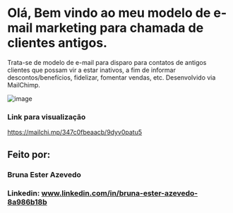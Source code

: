 # Olá, Bem vindo ao meu modelo de e-mail marketing para chamada de clientes antigos.
Trata-se de modelo de e-mail para disparo para contatos de antigos clientes que possam vir a estar inativos, a fim de informar descontos/benefícios, fidelizar, fomentar vendas, etc. Desenvolvido via MailChimp.

![image](https://github.com/Be-azevedo/email-ChamadaClientesAntigos/assets/152066870/3872c1e3-29ab-4d75-bfe3-bdd5bd14561c)


### Link para visualização
https://mailchi.mp/347c0fbeaacb/9dyv0patu5

## Feito por:

### Bruna Ester Azevedo

### Linkedin: www.linkedin.com/in/bruna-ester-azevedo-8a986b18b

